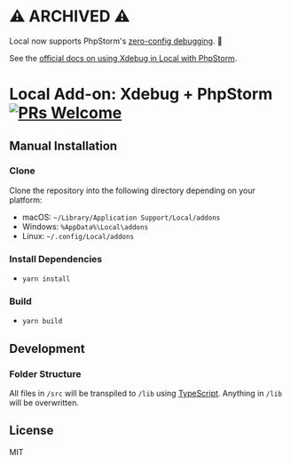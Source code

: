 # ⚠️ ARCHIVED ⚠️

Local now supports PhpStorm's [zero-config debugging](https://www.jetbrains.com/help/phpstorm/zero-configuration-debugging.html). 🎉

See the [official docs on using Xdebug in Local with PhpStorm](https://localwp.com/help-docs/use-xdebug-in-local-with-phpstorm/).

# Local Add-on: Xdebug + PhpStorm [![PRs Welcome](https://img.shields.io/badge/PRs-welcome-brightgreen.svg)](https://github.com/getflywheel/local-addon-volumes/pulls/)

## Manual Installation

### Clone

Clone the repository into the following directory depending on your platform:

- macOS: `~/Library/Application Support/Local/addons`
- Windows: `%AppData%\Local\addons`
- Linux: `~/.config/Local/addons`

### Install Dependencies
- `yarn install`

### Build
- `yarn build`

## Development

### Folder Structure
All files in `/src` will be transpiled to `/lib` using [TypeScript](http://www.typescriptlang.org/). Anything in `/lib` will be overwritten.

## License

MIT
